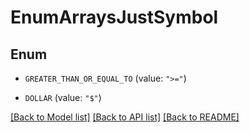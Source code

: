 # EnumArraysJustSymbol

## Enum


* `GREATER_THAN_OR_EQUAL_TO` (value: `">="`)

* `DOLLAR` (value: `"$"`)


[[Back to Model list]](../README.md#documentation-for-models) [[Back to API list]](../README.md#documentation-for-api-endpoints) [[Back to README]](../README.md)


